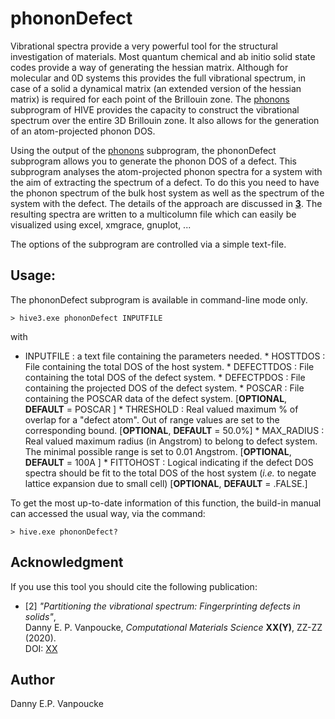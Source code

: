 # phononDefect
Vibrational spectra provide a very powerful tool for the structural investigation of
materials. Most quantum chemical and ab initio solid state codes provide a way of
generating the hessian matrix. Although for molecular and 0D systems this provides the
full vibrational spectrum, in case of a solid a dynamical matrix (an extended version of
the hessian matrix) is required for each point of the Brillouin zone. The [phonons](phonons.md) 
subprogram of HIVE provides the capacity to construct the vibrational spectrum over the 
entire 3D Brillouin zone. It also allows for the generation of an atom-projected phonon DOS. 

Using the output of the [phonons](phonons.md) subprogram, the phononDefect subprogram
allows you to generate the phonon DOS of a defect. This subprogram analyses the atom-projected 
phonon spectra for a system with the aim of extracting the spectrum of a defect. To do this 
you need to have the phonon spectrum of the bulk host system as well as the
spectrum of the system with the defect. The details of the approach are discussed
in <B>[3](#paper2_PhonDef)</B>. The resulting spectra are written to a multicolumn file
which can easily be visualized using excel, xmgrace, gnuplot, ... 

The options of the subprogram are controlled via a simple text-file. 

## Usage:
The phononDefect subprogram is available in command-line mode only.

```
> hive3.exe phononDefect INPUTFILE
```
with
* INPUTFILE  : a text file containing the parameters needed.
       * HOSTTDOS   : File containing the total DOS of the host system.
       * DEFECTTDOS : File containing the total DOS of the defect system.
       * DEFECTPDOS : File containing the projected DOS of the defect system.
       * POSCAR     : File containing the POSCAR data of the defect system.
                      \[**OPTIONAL**, **DEFAULT** = POSCAR \]
       * THRESHOLD  : Real valued maximum % of overlap for a "defect atom".
                      Out of range values are set to the corresponding bound.
                      \[**OPTIONAL**, **DEFAULT** = 50.0%\]
       * MAX_RADIUS : Real valued maximum radius (in Angstrom) to belong to defect system.
                      The minimal possible range is set to 0.01 Angstrom.
                      \[**OPTIONAL**, **DEFAULT** = 100A \]
       * FITTOHOST  : Logical indicating if the defect DOS spectra should be fit to the total DOS
                      of the host system (*i.e.* to negate lattice expansion due to small cell)
                      \[**OPTIONAL**, **DEFAULT** = .FALSE.\]
					  
To get the most up-to-date information of this function, the build-in manual 
can accessed the usual way, via the command:
```
> hive.exe phononDefect?
```

## Acknowledgment
If you use this tool you should cite the following publication:
* <a name="#paper2_PhonDef">\[2\]<a> *"Partitioning the vibrational spectrum: Fingerprinting defects in solids"*,</br>
Danny E. P. Vanpoucke, 
*Computational Materials Science* **XX(Y)**, ZZ-ZZ (2020).</br>
DOI: [XX](https://dx.doi.org/XX)


## Author
Danny E.P. Vanpoucke
  